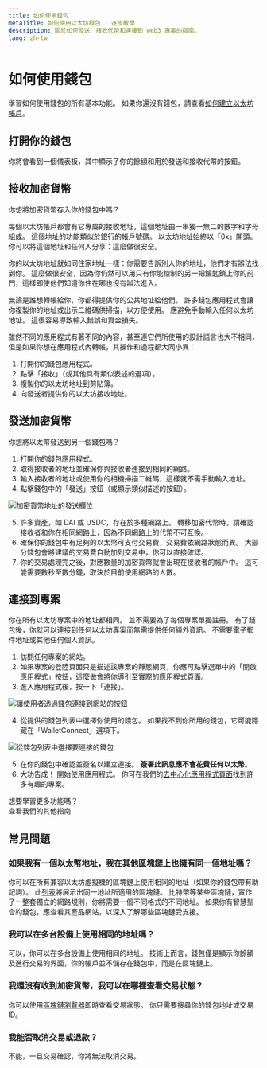 ```yaml
---
title: 如何使用錢包
metaTitle: 如何使用以太坊錢包 | 逐步教學
description: 關於如何發送、接收代幣和連接到 web3 專案的指南。
lang: zh-tw
---
```


# 如何使用錢包

學習如何使用錢包的所有基本功能。 如果你還沒有錢包，請查看[如何建立以太坊帳戶](/guides/how-to-create-an-ethereum-account/)。

## 打開你的錢包

你將會看到一個儀表板，其中顯示了你的餘額和用於發送和接收代幣的按鈕。

## 接收加密貨幣

你想將加密貨幣存入你的錢包中嗎？

每個以太坊帳戶都會有它專屬的接收地址，這個地址由一串獨一無二的數字和字母組成。 這個地址的功能類似於銀行的帳戶號碼。 以太坊地址始終以「0x」開頭。 你可以將這個地址和任何人分享：這麼做很安全。

你的以太坊地址就如同住家地址一樣：你需要告訴別人你的地址，他們才有辦法找到你。 這麼做很安全，因為你仍然可以用只有你能控制的另一把鑰匙鎖上你的前門，這樣即使他們知道你住在哪也沒有辦法進入。

無論是誰想轉帳給你，你都得提供你的公共地址給他們。 許多錢包應用程式會讓你複製你的地址或出示二維碼供掃描，以方便使用。 應避免手動輸入任何以太坊地址。 這很容易導致輸入錯誤和資金損失。

雖然不同的應用程式有著不同的內容，甚至連它們所使用的設計語言也大不相同，但是如果你想在應用程式內轉帳，其操作和過程都大同小異：

1. 打開你的錢包應用程式。
2. 點擊「接收」（或其他具有類似表述的選項）。
3. 複製你的以太坊地址到剪貼簿。
4. 向發送者提供你的以太坊接收地址。

## 發送加密貨幣

你想將以太幣發送到另一個錢包嗎？

1. 打開你的錢包應用程式。
2. 取得接收者的地址並確保你與接收者連接到相同的網路。
3. 輸入接收者的地址或使用你的相機掃描二維碼，這樣就不需手動輸入地址。
4. 點擊錢包中的「發送」按鈕（或顯示類似描述的按鈕）。

![加密貨幣地址的發送欄位](./send.png)
<br/>

5. 許多資產，如 DAI 或 USDC，存在於多種網路上。 轉移加密代幣時，請確認接收者和你在相同網路上，因為不同網路上的代幣不可互換。
6. 確保你的錢包中有足夠的以太幣可支付交易費，交易費依網路狀態而異。 大部分錢包會將建議的交易費自動加到交易中，你可以直接確認。
7. 你的交易處理完之後，對應數量的加密貨幣就會出現在接收者的帳戶中。 這可能需要數秒至數分鐘，取決於目前使用網路的人數。

## 連接到專案

你在所有以太坊專案中的地址都相同。 並不需要為了每個專案單獨註冊。 有了錢包後，你就可以連接到任何以太坊專案而無需提供任何額外資訊。 不需要電子郵件地址或其他任何個人資訊。

1. 訪問任何專案的網站。
2. 如果專案的登陸頁面只是描述該專案的靜態網頁，你應可點擊選單中的「開啟應用程式」按鈕，這麼做會將你導引至實際的應用程式頁面。
3. 進入應用程式後，按一下「連接」。

![讓使用者透過錢包連接到網站的按鈕](./connect1.png)

4. 從提供的錢包列表中選擇你使用的錢包。 如果找不到你所用的錢包，它可能隱藏在「WalletConnect」選項下。

![從錢包列表中選擇要連接的錢包](./connect2.png)

5. 在你的錢包中確認並簽名以建立連接。 **簽署此訊息應不會花費任何以太幣**。
6. 大功告成！ 開始使用應用程式。 你可在我們的[去中心化應用程式頁面](/dapps/#explore)找到許多有趣的專案。 <br />

<Alert variant="update">
<Emoji text=":eyes:" className="text-4xl"/>
<AlertContent className="justify-between flex-row items-center">
  <div>想要學習更多功能嗎？</div>
  <ButtonLink href="/guides/">
    查看我們的其他指南
  </ButtonLink>
</AlertContent>
</Alert>

## 常見問題

### 如果我有一個以太幣地址，我在其他區塊鏈上也擁有同一個地址嗎？

你可以在所有兼容以太坊虛擬機的區塊鏈上使用相同的地址（如果你的錢包帶有助記詞）。 此[列表](https://chainlist.org/)將展示出同一地址所適用的區塊鏈。 比特幣等某些區塊鏈，實作了一整套獨立的網路規則，你將需要一個不同格式的不同地址。 如果你有智慧型合約錢包，應查看其產品網站，以深入了解哪些區塊鏈受支援。

### 我可以在多台設備上使用相同的地址嗎？

可以，你可以在多台設備上使用相同的地址。 技術上而言，錢包僅是顯示你餘額及進行交易的界面，你的帳戶並不儲存在錢包中，而是在區塊鏈上。

### 我還沒有收到加密貨幣，我可以在哪裡查看交易狀態？

你可以使用[區塊鏈瀏覽器](/developers/docs/data-and-analytics/block-explorers/)即時查看交易狀態。 你只需要搜尋你的錢包地址或交易 ID。

### 我能否取消交易或退款？

不能，一旦交易確認，你將無法取消交易。
